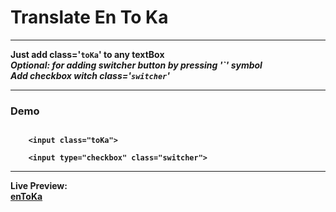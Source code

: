 <h1>Translate En To Ka</h1>
<hr>
<b>Just add class='<code>toKa</code>' to any textBox
<br>
<i>Optional: for adding switcher button by pressing '`' symbol <br>
Add checkbox witch class='<code>switcher</code>'</i>
<hr>
<h3>Demo</h3>
<code>
 	&lt;input class="toKa"&gt; <br>
	&lt;input type="checkbox" class="switcher"&gt;
</code>

<hr>

<b>Live Preview: </b><br>
	<a href="https://bichiko.github.io/enToKa/">enToKa</a>

